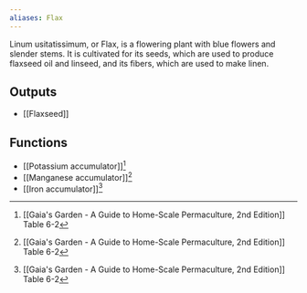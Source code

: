 ```yaml
---
aliases: Flax
---
```

Linum usitatissimum, or Flax, is a flowering plant with blue flowers and slender stems. It is cultivated for its seeds, which are used to produce flaxseed oil and linseed, and its fibers, which are used to make linen.
## Outputs
- [[Flaxseed]]

## Functions
- [[Potassium accumulator]][^1]
- [[Manganese accumulator]][^1]
- [[Iron accumulator]][^1]

[^1]: [[Gaia's Garden - A Guide to Home-Scale Permaculture, 2nd Edition]] Table 6-2
